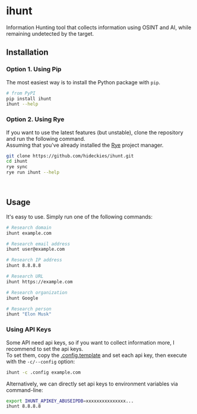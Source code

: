 # ihunt

Information Hunting tool that collects information using OSINT and AI, while remaining undetected by the target.

## Installation

### Option 1. Using Pip

The most easiest way is to install the Python package with `pip`.

```sh
# from PyPI
pip install ihunt
ihunt --help
```

### Option 2. Using Rye

If you want to use the latest features (but unstable), clone the repository and run the following command.  
Assuming that you've already installed the [Rye](https://github.com/astral-sh/rye) project manager.

```sh
git clone https://github.com/hideckies/ihunt.git
cd ihunt
rye sync
rye run ihunt --help
```

<br />

## Usage

It's easy to use. Simply run one of the following commands:

```sh
# Research domain
ihunt example.com

# Research email address
ihunt user@example.com

# Research IP address
ihunt 8.8.8.8

# Research URL
ihunt https://example.com

# Research organization
ihunt Google

# Research person
ihunt "Elon Musk"
```

### Using API Keys

Some API need api keys, so if you want to collect information more, I recommend to set the api keys.  
To set them, copy the [.config.template](/.config.template) and set each api key, then execute with the `-c/--config` option:

```sh
ihunt -c .config example.com
```

Alternatively, we can directly set api keys to environment variables via command-line:

```sh
export IHUNT_APIKEY_ABUSEIPDB=xxxxxxxxxxxxxxx...
ihunt 8.8.8.8
```